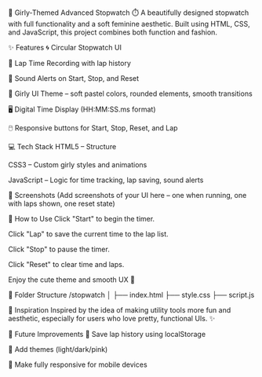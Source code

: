 💖 Girly-Themed Advanced Stopwatch ⏱️
A beautifully designed stopwatch with full functionality and a soft feminine aesthetic. Built using HTML, CSS, and JavaScript, this project combines both function and fashion.

✨ Features
🌀 Circular Stopwatch UI

📝 Lap Time Recording with lap history

🔔 Sound Alerts on Start, Stop, and Reset

🌈 Girly UI Theme – soft pastel colors, rounded elements, smooth transitions

🖥️ Digital Time Display (HH:MM:SS.ms format)

🖱️ Responsive buttons for Start, Stop, Reset, and Lap

💻 Tech Stack
HTML5 – Structure

CSS3 – Custom girly styles and animations

JavaScript – Logic for time tracking, lap saving, sound alerts

📸 Screenshots
(Add screenshots of your UI here – one when running, one with laps shown, one reset state)

🚀 How to Use
Click "Start" to begin the timer.

Click "Lap" to save the current time to the lap list.

Click "Stop" to pause the timer.

Click "Reset" to clear time and laps.

Enjoy the cute theme and smooth UX 💅

📁 Folder Structure
/stopwatch
│
├── index.html
├── style.css
├── script.js

🌟 Inspiration
Inspired by the idea of making utility tools more fun and aesthetic, especially for users who love pretty, functional UIs. ✨

📌 Future Improvements
🧠 Save lap history using localStorage

🎨 Add themes (light/dark/pink)

📱 Make fully responsive for mobile devices

